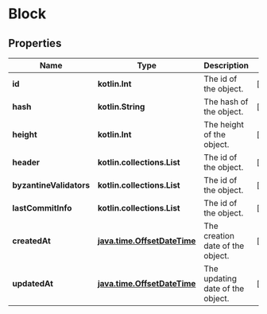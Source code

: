 
# Block

## Properties
Name | Type | Description | Notes
------------ | ------------- | ------------- | -------------
**id** | **kotlin.Int** | The id of the object. |  [optional]
**hash** | **kotlin.String** | The hash of the object. |  [optional]
**height** | **kotlin.Int** | The height of the object. |  [optional]
**header** | **kotlin.collections.List** | The id of the object. |  [optional]
**byzantineValidators** | **kotlin.collections.List** | The id of the object. |  [optional]
**lastCommitInfo** | **kotlin.collections.List** | The id of the object. |  [optional]
**createdAt** | [**java.time.OffsetDateTime**](java.time.OffsetDateTime.md) | The creation date of the object. |  [optional]
**updatedAt** | [**java.time.OffsetDateTime**](java.time.OffsetDateTime.md) | The updating date of the object. |  [optional]



